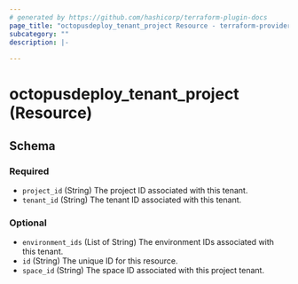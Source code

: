 ```yaml
---
# generated by https://github.com/hashicorp/terraform-plugin-docs
page_title: "octopusdeploy_tenant_project Resource - terraform-provider-octopusdeploy"
subcategory: ""
description: |-
  
---
```


# octopusdeploy_tenant_project (Resource)





<!-- schema generated by tfplugindocs -->
## Schema

### Required

- `project_id` (String) The project ID associated with this tenant.
- `tenant_id` (String) The tenant ID associated with this tenant.

### Optional

- `environment_ids` (List of String) The environment IDs associated with this tenant.
- `id` (String) The unique ID for this resource.
- `space_id` (String) The space ID associated with this project tenant.


